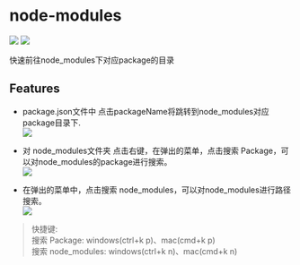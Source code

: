 # node-modules
![](https://vsmarketplacebadge.apphb.com/version/zyrong.node-modules.svg)
![](https://vsmarketplacebadge.apphb.com/installs/zyrong.node-modules.svg)

快速前往node_modules下对应package的目录


## Features

- package.json文件中 点击packageName将跳转到node_modules对应package目录下.   
![](https://raw.githubusercontent.com/zyrong/vscode-node-modules/master/docs/1.gif)

- 对 node_modules文件夹 点击右键，在弹出的菜单，点击搜索 Package，可以对node_modules的package进行搜索。   
![](https://raw.githubusercontent.com/zyrong/vscode-node-modules/master/docs/2.gif)

- 在弹出的菜单中，点击搜索 node_modules，可以对node_modules进行路径搜索。   
![](https://raw.githubusercontent.com/zyrong/vscode-node-modules/master/docs/3.gif)

> 快捷键:  
> 搜索 Package: windows(ctrl+k p)、mac(cmd+k p)  
> 搜索 node_modules: windows(ctrl+k n)、mac(cmd+k n)